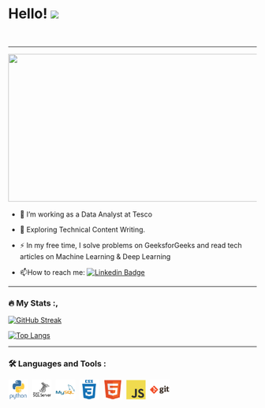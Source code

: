 <h1>
  Hello!
   <img src="https://media.giphy.com/media/hvRJCLFzcasrR4ia7z/giphy.gif" width="30px"/>
</h1>



<img src="https://komarev.com/ghpvc/?username=SuryaSD&style=flat-square&color=blue" alt=""/>

 ---
 <div align="center">
  <img src="https://media.giphy.com/media/dWesBcTLavkZuG35MI/giphy.gif" width="600" height="300"/>
</div>
 
 - :telescope: I’m working as a Data Analyst at Tesco

- :seedling: Exploring Technical Content Writing.

- :zap: In my free time, I solve problems on GeeksforGeeks and read tech articles on Machine Learning & Deep Learning

- :mailbox:How to reach me: [![Linkedin Badge](https://img.shields.io/badge/-Surya-blue?style=flat&logo=Linkedin&logoColor=white)](https://www.linkedin.com/in/surya-das-128b69124/)
---

### :fire: My Stats :,
[![GitHub Streak](http://github-readme-streak-stats.herokuapp.com?user=SuryaSD&theme=dark&background=000000)](https://git.io/streak-stats)

[![Top Langs](https://github-readme-stats.vercel.app/api/top-langs/?username=SuryaSD&layout=compact&theme=vision-friendly-dark)](https://github.com/SuryaSD/github-readme-stats)

---

### :hammer_and_wrench: Languages and Tools :

<div>
  <img src="https://github.com/devicons/devicon/blob/master/icons/python/python-original-wordmark.svg" title="Python" alt="Python" width="40" height="40"/>&nbsp;
  <img src="https://github.com/devicons/devicon/blob/master/icons/microsoftsqlserver/microsoftsqlserver-plain-wordmark.svg" title="SQL Server" alt="SQL" width="40" height="40"/>&nbsp;
  <img src="https://github.com/devicons/devicon/blob/master/icons/mysql/mysql-original-wordmark.svg" title="MySQL"  alt="MySQL" width="40" height="40"/>&nbsp;
<img src="https://github.com/devicons/devicon/blob/master/icons/css3/css3-plain-wordmark.svg"  title="CSS3" alt="CSS" width="40" height="40"/>&nbsp;
  <img src="https://github.com/devicons/devicon/blob/master/icons/html5/html5-original.svg" title="HTML5" alt="HTML" width="40" height="40"/>&nbsp;
  <img src="https://github.com/devicons/devicon/blob/master/icons/javascript/javascript-original.svg" title="JavaScript" alt="JavaScript" width="40" height="40"/>&nbsp;
  <img src="https://github.com/devicons/devicon/blob/master/icons/git/git-original-wordmark.svg" title="Git" **alt="Git" width="40" height="40"/>
</div>
 

<!--
**SuryaSD/SuryaSD** is a ✨ _special_ ✨ repository because its `README.md` (this file) appears on your GitHub profile.

Here are some ideas to get you started:

 🔭 I’m currently working on Tesco
 🌱 I’m currently learning AI
- 👯 I’m looking to collaborate on ...
- 🤔 I’m looking for help with ...
- 💬 Ask me about ...
- 📫 How to reach me: ...
- 😄 Pronouns: ...
- ⚡ Fun fact: ...
-->
